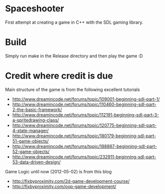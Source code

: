 # Spaceshooter #

First attempt at creating a game in C++ with the SDL gaming library.

# Build #
 
Simply run make in the Release directory and then play the game :D

# Credit where credit is due #

Main structure of the game is from the following excellent tutorials

* http://www.dreamincode.net/forums/topic/109001-beginning-sdl-part-1/
* http://www.dreamincode.net/forums/topic/110460-beginning-sdl-part-2-the-basic-framework/
* http://www.dreamincode.net/forums/topic/112191-beginning-sdl-part-3-a-spritedrawing-class/
* http://www.dreamincode.net/forums/topic/120775-beginning-sdl-part-4-state-manager/
* http://www.dreamincode.net/forums/topic/180179-beginning-sdl-part-51-game-objects/
* http://www.dreamincode.net/forums/topic/188867-beginning-sdl-part-52-game-objects/
* http://www.dreamincode.net/forums/topic/232911-beginning-sdl-part-53-data-driven-design/

Game Logic until now (2012-05-02) is from this blog

* http://fixbyproximity.com/2d-game-development-course/
* http://fixbyproximity.com/oop-game-development/
